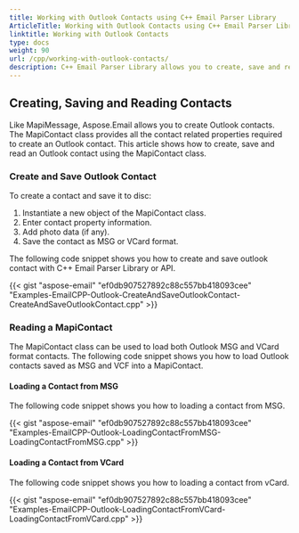 ```yaml
---
title: Working with Outlook Contacts using C++ Email Parser Library
ArticleTitle: Working with Outlook Contacts using C++ Email Parser Library
linktitle: Working with Outlook Contacts
type: docs
weight: 90
url: /cpp/working-with-outlook-contacts/
description: C++ Email Parser Library allows you to create, save and read Outlook contacts and import contacts from MSG and VCard file formats.
---
```


## **Creating, Saving and Reading Contacts**
Like MapiMessage, Aspose.Email allows you to create Outlook contacts. The MapiContact class provides all the contact related properties required to create an Outlook contact. This article shows how to create, save and read an Outlook contact using the MapiContact class.

### **Create and Save Outlook Contact**
To create a contact and save it to disc:

1. Instantiate a new object of the MapiContact class.
1. Enter contact property information.
1. Add photo data (if any).
1. Save the contact as MSG or VCard format.

The following code snippet shows you how to create and save outlook contact with C++ Email Parser Library or API.

{{< gist "aspose-email" "ef0db907527892c88c557bb418093cee" "Examples-EmailCPP-Outlook-CreateAndSaveOutlookContact-CreateAndSaveOutlookContact.cpp" >}}

### **Reading a MapiContact**
The MapiContact class can be used to load both Outlook MSG and VCard format contacts. The following code snippet shows you how to load Outlook contacts saved as MSG and VCF into a MapiContact.

#### **Loading a Contact from MSG**
The following code snippet shows you how to loading a contact from MSG.

{{< gist "aspose-email" "ef0db907527892c88c557bb418093cee" "Examples-EmailCPP-Outlook-LoadingContactFromMSG-LoadingContactFromMSG.cpp" >}}

#### **Loading a Contact from VCard**
The following code snippet shows you how to loading a contact from vCard.

{{< gist "aspose-email" "ef0db907527892c88c557bb418093cee" "Examples-EmailCPP-Outlook-LoadingContactFromVCard-LoadingContactFromVCard.cpp" >}}
